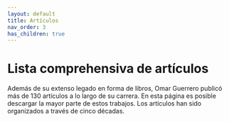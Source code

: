 ```yaml
---
layout: default
title: Artículos
nav_order: 3
has_children: true
---
```


# Lista comprehensiva de artículos

Además de su extenso legado en forma de libros, Omar Guerrero publicó más de 130 artículos a lo largo de su carrera. En esta página es posible descargar la mayor parte de estos trabajos. Los artículos han sido organizados a través de cinco décadas.



